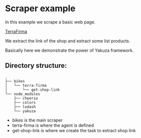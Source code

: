 # Scraper example

In this example we scrape a basic web page.

[TerraFirma](http://www.terrafirma.cl/)

We extract the link of the shop and extract some list products.

Basically here we demonstrate the power of Yakuza framework.

## Directory structure:

```
.
├── bikes
│   └── terra-firma
│       └── get-shop-link
└── node_modules
    ├── cheerio
    ├── colors
    ├── lodash
    └── yakuza
```

- bikes is the main scraper
- terra-firma is where the agent is defined
- get-shop-link is where we create the task to extract shop link
